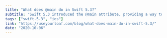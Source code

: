 ```yaml
---
title: "What does @main do in Swift 5.3?"
subtitle: "Swift 5.3 introduced the @main attribute, providing a way to designate a type as the entry point of a Swift program. In this post, Keith Harrison shares what he learned when he investigated how iOS and Swift programs start when using this attribute."
tags: ["swift-5-3", "ios"]
link: "https://useyourloaf.com/blog/what-does-main-do-in-swift-5.3/"
date: "2020-10-06"
---
```

